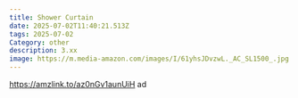 ```yaml
---
title: Shower Curtain
date: 2025-07-02T11:40:21.513Z
tags: 2025-07-02
Category: other
description: 3.xx
image: https://m.media-amazon.com/images/I/61yhsJDvzwL._AC_SL1500_.jpg
---
```

https://amzlink.to/az0nGv1aunUiH ad